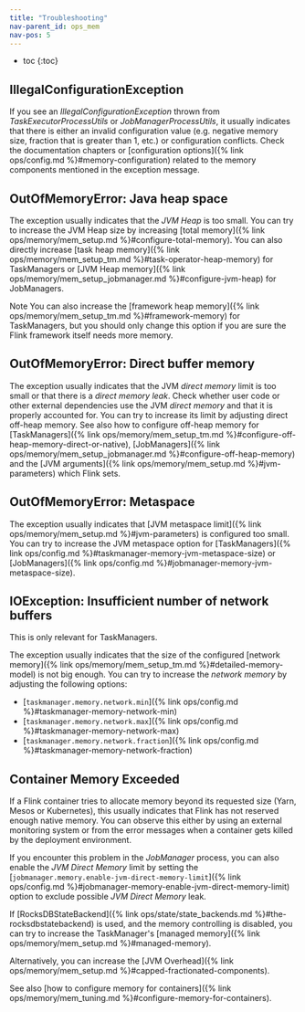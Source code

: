 ```yaml
---
title: "Troubleshooting"
nav-parent_id: ops_mem
nav-pos: 5
---
```

<!--
Licensed to the Apache Software Foundation (ASF) under one
or more contributor license agreements.  See the NOTICE file
distributed with this work for additional information
regarding copyright ownership.  The ASF licenses this file
to you under the Apache License, Version 2.0 (the
"License"); you may not use this file except in compliance
with the License.  You may obtain a copy of the License at

  http://www.apache.org/licenses/LICENSE-2.0

Unless required by applicable law or agreed to in writing,
software distributed under the License is distributed on an
"AS IS" BASIS, WITHOUT WARRANTIES OR CONDITIONS OF ANY
KIND, either express or implied.  See the License for the
specific language governing permissions and limitations
under the License.
-->

* toc
{:toc}

## IllegalConfigurationException

If you see an *IllegalConfigurationException* thrown from *TaskExecutorProcessUtils* or *JobManagerProcessUtils*, it
usually indicates that there is either an invalid configuration value (e.g. negative memory size, fraction that is
greater than 1, etc.) or configuration conflicts. Check the documentation chapters or
[configuration options]({% link ops/config.md %}#memory-configuration) related to the memory components mentioned in the exception message.

## OutOfMemoryError: Java heap space

The exception usually indicates that the *JVM Heap* is too small. You can try to increase the JVM Heap size
by increasing [total memory]({% link ops/memory/mem_setup.md %}#configure-total-memory). You can also directly increase
[task heap memory]({% link ops/memory/mem_setup_tm.md %}#task-operator-heap-memory) for TaskManagers or
[JVM Heap memory]({% link ops/memory/mem_setup_jobmanager.md %}#configure-jvm-heap) for JobManagers.

<span class="label label-info">Note</span> You can also increase the [framework heap memory]({% link ops/memory/mem_setup_tm.md %}#framework-memory)
for TaskManagers, but you should only change this option if you are sure the Flink framework itself needs more memory.

## OutOfMemoryError: Direct buffer memory

The exception usually indicates that the JVM *direct memory* limit is too small or that there is a *direct memory leak*.
Check whether user code or other external dependencies use the JVM *direct memory* and that it is properly accounted for.
You can try to increase its limit by adjusting direct off-heap memory.
See also how to configure off-heap memory for [TaskManagers]({% link ops/memory/mem_setup_tm.md %}#configure-off-heap-memory-direct-or-native),
[JobManagers]({% link ops/memory/mem_setup_jobmanager.md %}#configure-off-heap-memory) and the [JVM arguments]({% link ops/memory/mem_setup.md %}#jvm-parameters) which Flink sets.

## OutOfMemoryError: Metaspace

The exception usually indicates that [JVM metaspace limit]({% link ops/memory/mem_setup.md %}#jvm-parameters) is configured too small.
You can try to increase the JVM metaspace option for [TaskManagers]({% link ops/config.md %}#taskmanager-memory-jvm-metaspace-size)
or [JobManagers]({% link ops/config.md %}#jobmanager-memory-jvm-metaspace-size).

## IOException: Insufficient number of network buffers

This is only relevant for TaskManagers.

The exception usually indicates that the size of the configured [network memory]({% link ops/memory/mem_setup_tm.md %}#detailed-memory-model)
is not big enough. You can try to increase the *network memory* by adjusting the following options:
* [`taskmanager.memory.network.min`]({% link ops/config.md %}#taskmanager-memory-network-min)
* [`taskmanager.memory.network.max`]({% link ops/config.md %}#taskmanager-memory-network-max)
* [`taskmanager.memory.network.fraction`]({% link ops/config.md %}#taskmanager-memory-network-fraction)

## Container Memory Exceeded

If a Flink container tries to allocate memory beyond its requested size (Yarn, Mesos or Kubernetes),
this usually indicates that Flink has not reserved enough native memory. You can observe this either by using an external
monitoring system or from the error messages when a container gets killed by the deployment environment.

If you encounter this problem in the *JobManager* process, you can also enable the *JVM Direct Memory* limit by setting the
[`jobmanager.memory.enable-jvm-direct-memory-limit`]({% link ops/config.md %}#jobmanager-memory-enable-jvm-direct-memory-limit) option
to exclude possible *JVM Direct Memory* leak.

If [RocksDBStateBackend]({% link ops/state/state_backends.md %}#the-rocksdbstatebackend) is used, and the memory controlling is disabled,
you can try to increase the TaskManager's [managed memory]({% link ops/memory/mem_setup.md %}#managed-memory).

Alternatively, you can increase the [JVM Overhead]({% link ops/memory/mem_setup.md %}#capped-fractionated-components).

See also [how to configure memory for containers]({% link ops/memory/mem_tuning.md %}#configure-memory-for-containers).
